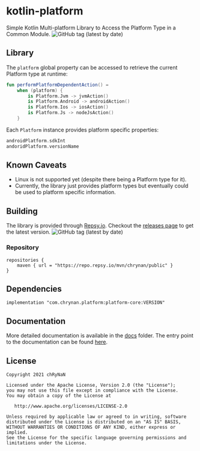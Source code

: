 # kotlin-platform

Simple Kotlin Multi-platform Library to Access the Platform Type in a Common Module.
<img alt="GitHub tag (latest by date)" src="https://img.shields.io/github/v/tag/chRyNaN/platform">

## Library

The `platform` global property can be accessed to retrieve the current Platform type at runtime:

```kotlin
fun performPlatformDependentAction() =
    when (platform) {
        is Platform.Jvm -> jvmAction()
        is Platform.Android -> androidAction()
        is Platform.Ios -> iosAction()
        is Platform.Js -> nodeJsAction()
    }
```

Each `Platform` instance provides platform specific properties:

```kotlin
androidPlatform.sdkInt
andoridPlatform.versionName
```

## Known Caveats

* Linux is not supported yet (despite there being a Platform type for it).
* Currently, the library just provides platform types but eventually could be used to platform specific information.

## Building

The library is provided through [Repsy.io](https://repsy.io). Checkout
the [releases page](https://github.com/chRyNaN/platform/releases) to get the latest version.
<img alt="GitHub tag (latest by date)" src="https://img.shields.io/github/v/tag/chRyNaN/platform">

### Repository

```
repositories {
    maven { url = "https://repo.repsy.io/mvn/chrynan/public" }
}
```

## Dependencies

```
implementation "com.chrynan.platform:platform-core:VERSION"
```

## Documentation

More detailed documentation is available in the [docs](docs) folder. The entry point to the documentation can be
found [here](https://github.com/chRyNaN/platform/blob/main/docs/index.md).

## License

```
Copyright 2021 chRyNaN

Licensed under the Apache License, Version 2.0 (the "License");
you may not use this file except in compliance with the License.
You may obtain a copy of the License at

   http://www.apache.org/licenses/LICENSE-2.0

Unless required by applicable law or agreed to in writing, software
distributed under the License is distributed on an "AS IS" BASIS,
WITHOUT WARRANTIES OR CONDITIONS OF ANY KIND, either express or implied.
See the License for the specific language governing permissions and
limitations under the License.
```

